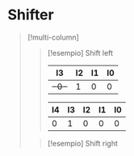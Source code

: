 # Shifter

>[!multi-column]
>
>>[!esempio] Shift left
>>
>>I3 | I2 | I1 | I0
>>--- | ---|---|---
>><s> -0-</s> | 1 | 0 | 0
>> 
>>I4 | I3 | I2 | I1 | I0
>>--- | ---| --- | --- | ---
>>0 | 1 | 0 | 0 | 0 
>
>>[!esempio] Shift right